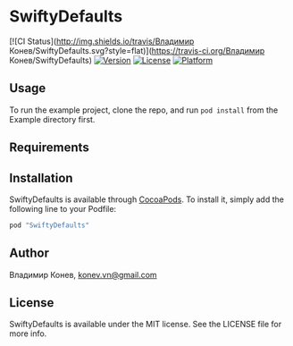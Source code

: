 # SwiftyDefaults

[![CI Status](http://img.shields.io/travis/Владимир Конев/SwiftyDefaults.svg?style=flat)](https://travis-ci.org/Владимир Конев/SwiftyDefaults)
[![Version](https://img.shields.io/cocoapods/v/SwiftyDefaults.svg?style=flat)](http://cocoapods.org/pods/SwiftyDefaults)
[![License](https://img.shields.io/cocoapods/l/SwiftyDefaults.svg?style=flat)](http://cocoapods.org/pods/SwiftyDefaults)
[![Platform](https://img.shields.io/cocoapods/p/SwiftyDefaults.svg?style=flat)](http://cocoapods.org/pods/SwiftyDefaults)

## Usage

To run the example project, clone the repo, and run `pod install` from the Example directory first.

## Requirements

## Installation

SwiftyDefaults is available through [CocoaPods](http://cocoapods.org). To install
it, simply add the following line to your Podfile:

```ruby
pod "SwiftyDefaults"
```

## Author

Владимир Конев, konev.vn@gmail.com

## License

SwiftyDefaults is available under the MIT license. See the LICENSE file for more info.
